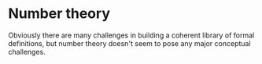 # Number theory

Obviously there are many challenges in building a coherent library of formal definitions, but number theory doesn't seem to pose any major conceptual challenges.

